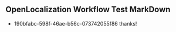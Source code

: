 ## OpenLocalization Workflow Test MarkDown
* 190bfabc-598f-46ae-b56c-073742055f86 thanks!

<!--HONumber=Oct16_HO4-->


